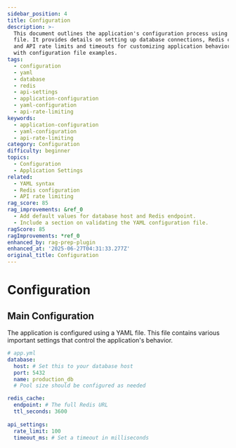 ```yaml
---
sidebar_position: 4
title: Configuration
description: >-
  This document outlines the application's configuration process using a YAML
  file. It provides details on setting up database connections, Redis caching,
  and API rate limits and timeouts for customizing application behavior, along
  with configuration file examples.
tags:
  - configuration
  - yaml
  - database
  - redis
  - api-settings
  - application-configuration
  - yaml-configuration
  - api-rate-limiting
keywords:
  - application-configuration
  - yaml-configuration
  - api-rate-limiting
category: Configuration
difficulty: beginner
topics:
  - Configuration
  - Application Settings
related:
  - YAML syntax
  - Redis configuration
  - API rate limiting
rag_score: 85
rag_improvements: &ref_0
  - Add default values for database host and Redis endpoint.
  - Include a section on validating the YAML configuration file.
ragScore: 85
ragImprovements: *ref_0
enhanced_by: rag-prep-plugin
enhanced_at: '2025-06-27T04:31:33.277Z'
original_title: Configuration
---
```


# Configuration

## Main Configuration

The application is configured using a YAML file. This file contains various important settings that control the application's behavior.

```yaml
# app.yml
database:
  host: # Set this to your database host
  port: 5432
  name: production_db
  # Pool size should be configured as needed

redis_cache:
  endpoint: # The full Redis URL
  ttl_seconds: 3600
  
api_settings:
  rate_limit: 100
  timeout_ms: # Set a timeout in milliseconds

